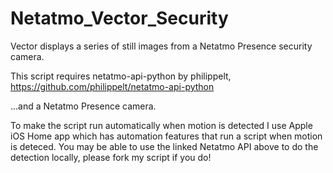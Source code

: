 # Netatmo_Vector_Security
Vector displays a series of still images from a Netatmo Presence security camera.

This script requires netatmo-api-python by philippelt,
https://github.com/philippelt/netatmo-api-python

...and a Netatmo Presence camera.

To make the script run automatically when motion is detected I use Apple iOS Home app which has automation features that run a script when motion is deteced.
You may be able to use the linked Netatmo API above to do the detection locally, please fork my script if you do!
